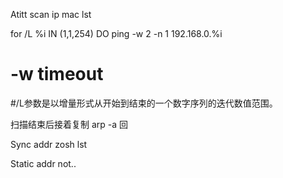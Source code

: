 Atitt scan ip mac lst

for /L %i IN (1,1,254) DO ping -w 2 -n 1 192.168.0.%i

# -w timeout
#/L参数是以增量形式从开始到结束的一个数字序列的迭代数值范围。


扫描结束后接着复制 arp -a 回

Sync addr zosh   lst

Static addr not..
